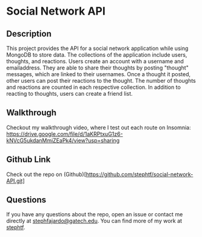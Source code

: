 # Social Network API

## Description 
This project provides the API for a social network application while using MongoDB to store data. The collections of the application include users, thoughts, and reactions. Users create an account with a username and emailaddress. They are able to share their thoughts by posting "thought" messages, which are linked to their usernames. Once a thought it posted, other users can post their reactions to the thought. The number of thoughts and reactions are counted in each respective collection. In addition to reacting to thoughts, users can create a friend list. 

## Walkthrough
Checkout my walkthrough  video, where I test out each route on Insomnia: https://drive.google.com/file/d/1aKRPtxuG1z6-kNVcG5ukdanMmiZEaPk4/view?usp=sharing

## Github Link
Check out the repo on (Github)[https://github.com/stephtf/social-network-API.git]

## Questions
If you have any questions about the repo, open an issue or contact me directly at [stephfajardo@gatech.edu](stephfajardo@gatech.edu). You can find more of my work at [stephtf](https://github.com/stephtf).